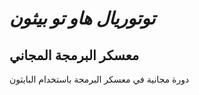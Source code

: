 # _توتوريال هاو تو بيثون_

## معسكر البرمجة المجاني

دورة مجانية في معسكر البرمجة باستخدام البايثون
